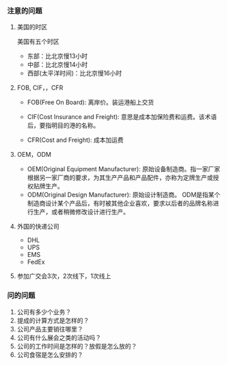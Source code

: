 ### 注意的问题

1. 美国的时区

   美国有五个时区

   - 东部：比北京慢13小时
   - 中部：比北京慢14小时
   - 西部(太平洋时间)：比北京慢16小时

2. FOB, CIF，，CFR

   - FOB(Free On Board): 离岸价。装运港船上交货

   - CIF(Cost Insurance and Freight): 意思是成本加保险费和运费。该术语后，要指明目的港的名称。
   - CFR(Cost and Freight): 成本加运费

3. OEM，ODM

   - OEM(Original Equipment Manufacturer): 原始设备制造商。指一家厂家根据另一家厂商的要求，为其生产产品和产品配件，亦称为定牌生产或授权贴牌生产。
   - ODM(Original Design Manufacturer): 原始设计制造商。 ODM是指某个制造商设计某个产品后，有时被其他企业喜欢，要求以后者的品牌名称进行生产，或者稍微修改设计进行生产。 

4. 外国的快递公司

   - DHL
   - UPS
   - EMS
   - FedEx



1. 参加广交会3次，2次线下，1次线上


### 问的问题

1. 公司有多少个业务？
1. 提成的计算方式是怎样的？
2. 公司产品主要销往哪里？
3. 公司有什么展会之类的活动吗？
4. 公司的工作时间是怎样的？放假是怎么放的？
5. 公司食宿是怎么安排的？